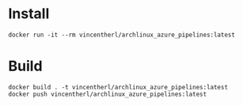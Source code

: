 # Install
```
docker run -it --rm vincentherl/archlinux_azure_pipelines:latest
```


# Build
```
docker build . -t vincentherl/archlinux_azure_pipelines:latest
docker push vincentherl/archlinux_azure_pipelines:latest
```

